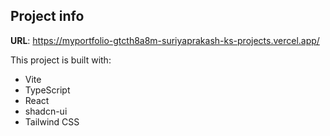

## Project info

**URL**: https://myportfolio-gtcth8a8m-suriyaprakash-ks-projects.vercel.app/

This project is built with:

- Vite
- TypeScript
- React
- shadcn-ui
- Tailwind CSS


